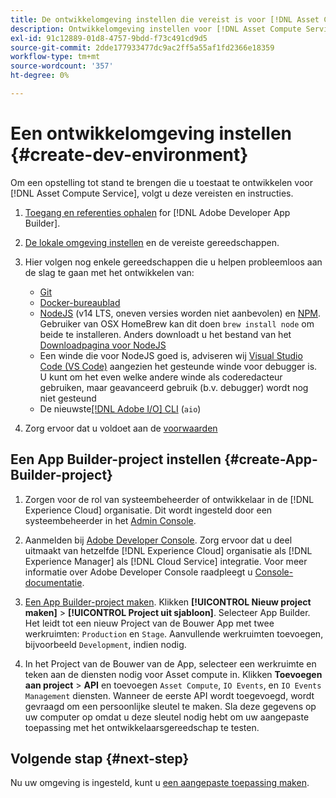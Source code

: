 ```yaml
---
title: De ontwikkelomgeving instellen die vereist is voor [!DNL Asset Compute Service]
description: Ontwikkelomgeving instellen voor [!DNL Asset Compute Service] om aangepaste code te maken en te testen.
exl-id: 91c12889-01d8-4757-9bdd-f73c491cd9d5
source-git-commit: 2dde177933477dc9ac2ff5a55af1fd2366e18359
workflow-type: tm+mt
source-wordcount: '357'
ht-degree: 0%

---
```


# Een ontwikkelomgeving instellen {#create-dev-environment}

Om een opstelling tot stand te brengen die u toestaat te ontwikkelen voor [!DNL Asset Compute Service], volgt u deze vereisten en instructies.

1. [Toegang en referenties ophalen](https://developer.adobe.com/app-builder/docs/getting_started/#acquire-access-and-credentials) for [!DNL Adobe Developer App Builder].

1. [De lokale omgeving instellen](https://developer.adobe.com/app-builder/docs/getting_started/#local-environment-set-up) en de vereiste gereedschappen.

1. Hier volgen nog enkele gereedschappen die u helpen probleemloos aan de slag te gaan met het ontwikkelen van:

   * [Git](https://git-scm.com/)
   * [Docker-bureaublad](https://www.docker.com/get-started)
   * [NodeJS](https://nodejs.org) (v14 LTS, oneven versies worden niet aanbevolen) en [NPM](https://www.npmjs.com). Gebruiker van OSX HomeBrew kan dit doen `brew install node` om beide te installeren. Anders downloadt u het bestand van het [Downloadpagina voor NodeJS](https://nodejs.org/en/)
   * Een winde die voor NodeJS goed is, adviseren wij [Visual Studio Code (VS Code)](https://code.visualstudio.com) aangezien het gesteunde winde voor debugger is. U kunt om het even welke andere winde als coderedacteur gebruiken, maar geavanceerd gebruik (b.v. debugger) wordt nog niet gesteund
   * De nieuwste[[!DNL Adobe I/O] CLI](https://github.com/adobe/aio-cli) (`aio`)

   <!-- - install using `npm install -g @adobe/aio-cli@7.1.0` -->

1. Zorg ervoor dat u voldoet aan de [voorwaarden](/help/understand-extensibility.md#prerequisites-and-provisioning)

<!--
>[!NOTE]
>
>For now, use [!DNL Adobe I/O] CLI v7.1.0 of and do not use [!DNL Adobe I/O] CLI v8.
-->

## Een App Builder-project instellen {#create-App-Builder-project}

1. Zorgen voor de rol van systeembeheerder of ontwikkelaar in de [!DNL Experience Cloud] organisatie. Dit wordt ingesteld door een systeembeheerder in het [Admin Console](https://adminconsole.adobe.com/overview).

1. Aanmelden bij [Adobe Developer Console](https://console.adobe.io/). Zorg ervoor dat u deel uitmaakt van hetzelfde [!DNL Experience Cloud] organisatie als [!DNL Experience Manager] als [!DNL Cloud Service] integratie. Voor meer informatie over Adobe Developer Console raadpleegt u [Console-documentatie](https://www.adobe.io/apis/experienceplatform/console/docs.html).

1. [Een App Builder-project maken](https://developer.adobe.com/app-builder/docs/getting_started/first_app/). Klikken **[!UICONTROL Nieuw project maken]** > **[!UICONTROL Project uit sjabloon]**. Selecteer App Builder. Het leidt tot een nieuw Project van de Bouwer App met twee werkruimten: `Production` en `Stage`. Aanvullende werkruimten toevoegen, bijvoorbeeld `Development`, indien nodig.

1. In het Project van de Bouwer van de App, selecteer een werkruimte en teken aan de diensten nodig voor Asset compute in. Klikken **Toevoegen aan project** > **API** en toevoegen `Asset Compute`, `IO Events`, en `IO Events Management` diensten. Wanneer de eerste API wordt toegevoegd, wordt gevraagd om een persoonlijke sleutel te maken. Sla deze gegevens op uw computer op omdat u deze sleutel nodig hebt om uw aangepaste toepassing met het ontwikkelaarsgereedschap te testen.

## Volgende stap {#next-step}

Nu uw omgeving is ingesteld, kunt u [een aangepaste toepassing maken](develop-custom-application.md).

<!-- More ideas:
 
* Any steps in the beginning that lead to gotchas later should be called out for caution? For example,
  * don't change some defaults initially
  * know risks when deviating from standard path
  * naming conventions to follow
  * Retrieve and format credentials (YAML file details)

TBD: When aio-cli v8 bugs are resolved, update the AIO CLI install command to remove v7.x reference and instruct users to use the latest version. See CQDOC-18346.

-->
